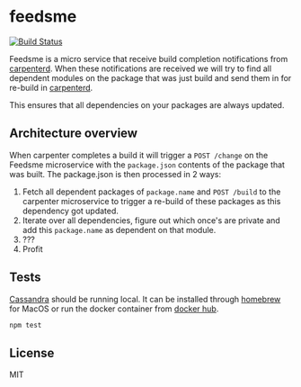 # feedsme

[![Build Status](https://travis-ci.org/godaddy/feedsme.svg?branch=master)](https://travis-ci.org/godaddy/feedsme)

Feedsme is a micro service that receive build completion notifications
from [carpenterd]. When these notifications are received we will try to find all
dependent modules on the package that was just build and send them in for
re-build in [carpenterd].

This ensures that all dependencies on your packages are always updated.

## Architecture overview

When carpenter completes a build it will trigger a `POST /change` on the Feedsme
microservice with the `package.json` contents of the package that was built. The
package.json is then processed in 2 ways:

1. Fetch all dependent packages of `package.name` and `POST /build` to the
   carpenter microservice to trigger a re-build of these packages as this
   dependency got updated.
2. Iterate over all dependencies, figure out which once's are private and add
   this `package.name` as dependent on that module.
3. ???
4. Profit

## Tests

[Cassandra] should be running local. It can be installed through
[homebrew] for MacOS or run the docker container from [docker hub][hub].

```sh
npm test
```

## License
MIT

[carpenterd]: https://github.com/godaddy/carpenterd
[Cassandra]: https://cassandra.apache.org/
[homebrew]: http://brew.sh/
[hub]: https://hub.docker.com/_/cassandra/

